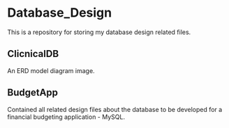 # Database_Design

This is a repository for storing my database design related files.

## ClicnicalDB 

An ERD model diagram image.

## BudgetApp

Contained all related design files about the database to be developed for a financial budgeting application - MySQL.